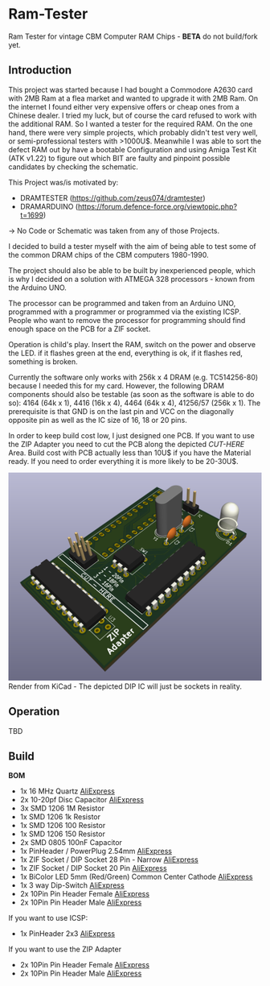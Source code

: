 # Ram-Tester
Ram Tester for vintage CBM Computer RAM Chips - **BETA** do not build/fork yet.

## Introduction
This project was started because I had bought a Commodore A2630 card with 2MB Ram at a flea market and wanted to upgrade it with 2MB Ram. On the internet I found either very expensive offers or cheap ones from a Chinese dealer. I tried my luck, but of course the card refused to work with the additional RAM. So I wanted a tester for the required RAM. On the one hand, there were very simple projects, which probably didn't test very well, or semi-professional testers with >1000U$. Meanwhile I was able to sort the defect RAM out by have a bootable Configuration and using Amiga Test Kit (ATK v1.22) to figure out which BIT are faulty and pinpoint possible candidates by checking the schematic. 

This Project was/is motivated by:
- DRAMTESTER (https://github.com/zeus074/dramtester) 
- DRAMARDUINO (https://forum.defence-force.org/viewtopic.php?t=1699)

-> No Code or Schematic was taken from any of those Projects.

I decided to build a tester myself with the aim of being able to test some of the common DRAM chips of the CBM computers 1980-1990. 

The project should also be able to be built by inexperienced people, which is why I decided on a solution with ATMEGA 328 processors - known from the Arduino UNO. 

The processor can be programmed and taken from an Arduino UNO, programmed with a programmer or programmed via the existing ICSP. People who want to remove the processor for programming should find enough space on the PCB for a ZIF socket. 

Operation is child's play. Insert the RAM, switch on the power and observe the LED. if it flashes green at the end, everything is ok, if it flashes red, something is broken. 

Currently the software only works with 256k x 4 DRAM (e.g. TC514256-80) because I needed this for my card. However, the following DRAM components should also be testable (as soon as the software is able to do so): 4164 (64k x 1), 4416 (16k x 4), 4464 (64k x 4), 41256/57 (256k x 1). The prerequisite is that GND is on the last pin and VCC on the diagonally opposite pin as well as the IC size of 16, 18 or 20 pins. 

In order to keep build cost low, I just designed one PCB. If you want to use the ZIP Adapter you need to cut the PCB along the depicted *CUT-HERE* Area. Build cost with PCB actually less than 10U$ if you have the Material ready. If you need to order everything it is more likely to be 20-30U$.

![Ram-Tester PCB](https://github.com/tops4u/Ram-Tester/blob/main/RamTester.png?raw=true)
Render from KiCad - The depicted DIP IC will just be sockets in reality. 

## Operation
TBD

## Build
**BOM**
- 1x 16 MHz Quartz [AliExpress](https://aliexpress.com/item/1005006119798769.html)
- 2x 10-20pf Disc Capacitor [AliExpress](https://aliexpress.com/item/1005003167676803.html)
- 3x SMD 1206 1M Resistor
- 1x SMD 1206 1k Resistor
- 1x SMD 1206 100 Resistor
- 1x SMD 1206 150 Resistor
- 2x SMD 0805 100nF Capacitor 
- 1x PinHeader / PowerPlug 2.54mm [AliExpress](https://aliexpress.com/item/1005003179482974.html)
- 1x ZIF Socket / DIP Socket 28 Pin - Narrow [AliExpress](https://aliexpress.com/item/1005007205054381.html)
- 1x ZIF Socket / DIP Socket 20 Pin [AliExpress](https://aliexpress.com/item/1005007205054381.html)
- 1x BiColor LED 5mm (Red/Green) Common Center Cathode [AliExpress](https://aliexpress.com/item/1005006014283662.html)
- 1x 3 way Dip-Switch [AliExpress](https://aliexpress.com/item/4001205849246.html)
- 2x 10Pin Pin Header Female [AliExpress](https://aliexpress.com/item/32717301965.html)
- 2x 10Pin Pin Header Male [AliExpress](https://aliexpress.com/item/1005005390193356.html)
  
If you want to use ICSP:
- 1x PinHeader 2x3 [AliExpress](https://aliexpress.com/item/4000303366348.html)
  
If you want to use the ZIP Adapter
- 2x 10Pin Pin Header Female [AliExpress](https://aliexpress.com/item/32717301965.html)
- 2x 10Pin Pin Header Male [AliExpress](https://aliexpress.com/item/1005005390193356.html)
